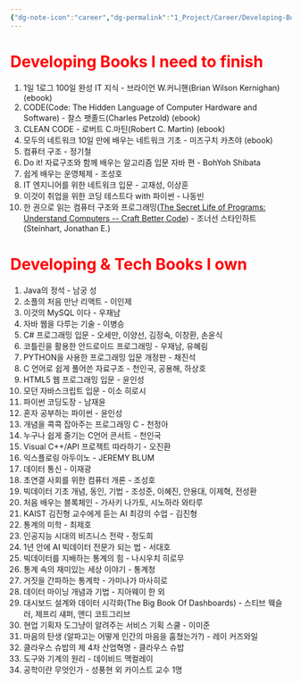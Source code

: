 ```yaml
---
{"dg-note-icon":"career","dg-permalink":"1_Project/Career/Developing-Book-List","created-date":"2025-01-03 2:23:05 pm","date":"2025-01-03","type":"plan","tags":["career","list","plan"],"aliases":null,"dg-publish":true,"permalink":"/1_Project/Career/Developing-Book-List/","dgPassFrontmatter":true,"noteIcon":"career"}
---
```


# <font color="#ff0000">Developing Books I need to finish</font>
1. 1일 1로그 100일 완성 IT 지식 - 브라이언 W.커니핸(Brian Wilson Kernighan) (ebook)
2. CODE(Code: The Hidden Language of Computer Hardware and Software) - 찰스 팻졸드(Charles Petzold) (ebook)
3. CLEAN CODE - 로버트 C.마틴(Robert C. Martin) (ebook)
4. 모두의 네트워크 10일 만에 배우는 네트워크 기초 - 미즈구치 카츠야 (ebook)
5. 컴퓨터 구조 - 정기철
6. Do it! 자료구조와 함께 배우는 알고리즘 입문 자바 편 - BohYoh Shibata
7. 쉽게 배우는 운영체제 - 조성호
8. IT 엔지니어를 위한 네트워크 입문 - 고재성, 이상훈
9. 이것이 취업을 위한 코딩 테스트다 with 파이썬 - 나동빈
10. 한 권으로 읽는 컴퓨터 구조와 프로그래밍([The Secret Life of Programs: Understand Computers -- Craft Better Code](https://www.yes24.com/Product/Goods/70886796)) - 조너선 스타인하트(Steinhart, Jonathan E.)
# <font color="#ff0000">Developing & Tech Books I own</font>
1. Java의 정석 - 남궁 성
2. 소플의 처음 만난 리액트 - 이인제
3. 이것의 MySQL 이다 - 우재남
4. 자바 웹을 다루는 기술 - 이병승
5. C# 프로그래밍 입문 - 오세만, 이양선, 김정숙, 이창환, 손윤식
6. 코틀린을 활용한 안드로이드 프로그래밍 - 우재남, 유혜림
7. PYTHON을 사용한 프로그래밍 입문 개정판 - 채진석
8. C 언어로 쉽게 풀어쓴 자료구조 - 천인국, 공용해, 하상호
9. HTML5 웹 프로그래밍 입문 - 윤인성
10. 모던 자바스크립트 입문 - 이소 히로시
11. 파이썬 코딩도장 - 남재윤
12. 혼자 공부하는 파이썬 - 윤인성
13. 개념을 콕콕 잡아주는 프로그래밍 C - 천정아
14. 누구나 쉽게 즐기는 C언어 콘서트 - 천인국
15. Visual C++/API 프로젝트 따라하기 - 오진환
16. 익스플로링 아두이노 - JEREMY BLUM
17. 데이터 통신 - 이재광
18. 초연결 사회를 위한 컴퓨터 개론 - 조성호
19. 빅데이터 기초 개념, 동인, 기법 - 조성준, 이혜진, 안용대, 이제혁, 전성환
20. 처음 배우는 블록체인 - 가사키 나가토, 시노하라 와타루
21. KAIST 김진형 교수에게 듣는 AI 최강의 수업 - 김진형
22. 통계의 미학 - 최제호
23. 인공지능 시대의 비즈니스 전략 - 정도희
24. 1년 안에 AI 빅데이터 전문가 되는 법 - 서대호
25. 빅데이터를 지배하는 통계의 힘 - 나시우치 히로무
26. 통계 속의 재미있는 세상 이야기 - 통계청
27. 거짓을 간파하는 통계학 - 가미나가 마사히로
28. 데이터 마이닝 개념과 기법 - 지아웨이 한 외
29. 대시보드 설계와 데이터 시각화(The Big Book Of Dashboards) - 스티브 웩슬러, 제프리 섀퍼, 앤디 코트그리브 
30. 현업 기획자 도그냥이 알려주는 서비스 기획 스쿨 - 이미준
31. 마음의 탄생 (알파고는 어떻게 인간의 마음을 훔쳤는가?) - 레이 커즈와일
32. 클라우스 슈밥의 제 4차 산업혁명 - 클라우스 슈밥
33. 도구와 기계의 원리 - 데이비드 맥컬레이
34. 공학이란 무엇인가 - 성풍현 외 카이스트 교수 1명

